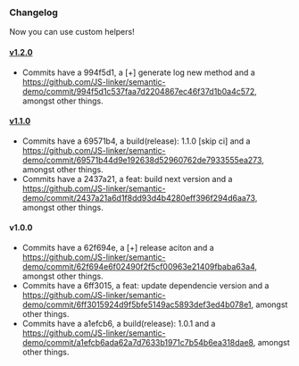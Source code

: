 ### Changelog
Now you can use custom helpers!

#### [v1.2.0](https://github.com/JS-linker/semantic-demo/compare/v1.1.0...v1.2.0)

- Commits have a 994f5d1, a [+] generate log new method and a https://github.com/JS-linker/semantic-demo/commit/994f5d1c537faa7d2204867ec46f37d1b0a4c572, amongst other things.

#### [v1.1.0](https://github.com/JS-linker/semantic-demo/compare/v1.0.0...v1.1.0)

- Commits have a 69571b4, a build(release): 1.1.0 [skip ci] and a https://github.com/JS-linker/semantic-demo/commit/69571b44d9e192638d52960762de7933555ea273, amongst other things.
- Commits have a 2437a21, a feat: build next version and a https://github.com/JS-linker/semantic-demo/commit/2437a21a6d1f8dd93d4b4280eff396f294d6aa73, amongst other things.

#### v1.0.0

- Commits have a 62f694e, a [+] release aciton and a https://github.com/JS-linker/semantic-demo/commit/62f694e6f02490f2f5cf00963e21409fbaba63a4, amongst other things.
- Commits have a 6ff3015, a feat: update dependencie version and a https://github.com/JS-linker/semantic-demo/commit/6ff3015924d9f5bfe5149ac5893def3ed4b078e1, amongst other things.
- Commits have a a1efcb6, a build(release): 1.0.1 and a https://github.com/JS-linker/semantic-demo/commit/a1efcb6ada62a7d7633b1971c7b54b6ea318dae8, amongst other things.
